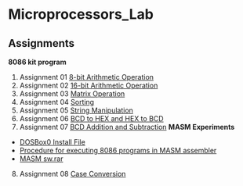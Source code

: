 # Microprocessors_Lab

## Assignments
**8086 kit program**
1. Assignment 01 [8-bit Arithmetic Operation](https://github.com/KKBUGHUNTER/Microprocessors_Lab/tree/main/Assignment-01)
2. Assignment 02 [16-bit Arithmetic Operation](https://github.com/KKBUGHUNTER/Microprocessors_Lab/tree/main/Assignment-02)
3. Assignment 03 [Matrix Operation](https://github.com/KKBUGHUNTER/Microprocessors_Lab/tree/main/Assignment-03)
4. Assignment 04 [Sorting](https://github.com/KKBUGHUNTER/Microprocessors_Lab/tree/main/Assignment-04)
5. Assignment 05 [String Manipulation](https://github.com/KKBUGHUNTER/Microprocessors_Lab/tree/main/Assignment-05)
6. Assignment 06 [BCD to HEX and HEX to BCD](https://github.com/KKBUGHUNTER/Microprocessors_Lab/tree/main/Assignment-06)
7. Assignment 07 [BCD Addition and Subtraction](https://github.com/KKBUGHUNTER/Microprocessors_Lab/tree/main/Assignment-07)
**MASM Experiments**
  - [DOSBox0 Install File](https://github.com/KKBUGHUNTER/Microprocessors_Lab/blob/main/Reference%20for%20MASM/DOSBox0.74-3-win32-installer.exe)
  - [Procedure for executing 8086 programs in MASM assembler](https://github.com/KKBUGHUNTER/Microprocessors_Lab/blob/main/Reference%20for%20MASM/Procedure%20for%20executing%208086%20programs%20in%20MASM%20assembler.pdf)
  - [MASM sw.rar](https://github.com/KKBUGHUNTER/Microprocessors_Lab/blob/main/Reference%20for%20MASM/MASM%20sw.rar)
8. Assignment 08 [Case Conversion](https://github.com/KKBUGHUNTER/Microprocessors_Lab/tree/main/Assignment-08)




